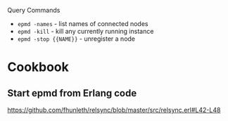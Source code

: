 Query Commands

* `epmd -names` - list names of connected nodes
* `epmd -kill` - kill any currently running instance
* `epmd -stop {{NAME}}` - unregister a node

# Cookbook

## Start epmd from Erlang code

https://github.com/fhunleth/relsync/blob/master/src/relsync.erl#L42-L48
